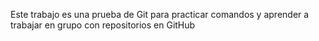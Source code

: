 Este trabajo es una prueba de Git para practicar comandos 
y aprender a trabajar en grupo con repositorios en GitHub
